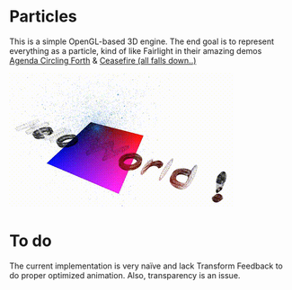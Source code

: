 # Particles
This is a simple OpenGL-based 3D engine.
The end goal is to represent everything as a particle, kind of like Fairlight in their 
amazing demos [Agenda Circling Forth](http://www.pouet.net/prod.php?which=54603) & [Ceasefire (all falls down..)](http://www.pouet.net/prod.php?which=55558)

![Demo GIF](https://raw.githubusercontent.com/maeln/particles/master/demo.gif)

# To do
The current implementation is very naïve and lack Transform Feedback to do proper optimized animation.
Also, transparency is an issue.



